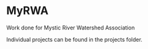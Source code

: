 # MyRWA
Work done for Mystic River Watershed Association

Individual projects can be found in the projects folder.
